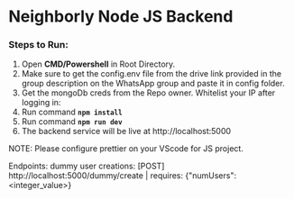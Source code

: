 # Neighborly Node JS Backend

### Steps to Run:

1. Open **CMD/Powershell** in Root Directory.
2. Make sure to get the config.env file from the drive link provided in the group description on the WhatsApp group and paste it in config folder.
3. Get the mongoDb creds from the Repo owner. Whitelist your IP after logging in:
4. Run command **`npm install`**
5. Run command **`npm run dev`**
6. The backend service will be live at http://localhost:5000

NOTE: Please configure prettier on your VScode for JS project.

Endpoints:
dummy user creations: [POST] http://localhost:5000/dummy/create | requires: {"numUsers": <integer_value>}

